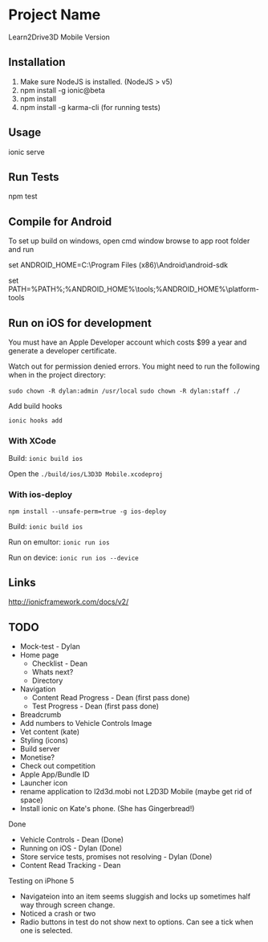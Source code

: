 # Project Name

Learn2Drive3D Mobile Version

## Installation

1. Make sure NodeJS is installed. (NodeJS > v5)
2. npm install -g ionic@beta
3. npm install
4. npm install -g karma-cli (for running tests)

## Usage

ionic serve

## Run Tests

npm test

## Compile for Android

To set up build on windows, open cmd window browse to app root folder and run

set ANDROID_HOME=C:\Program Files (x86)\Android\android-sdk

set PATH=%PATH%;%ANDROID\_HOME%\tools;%ANDROID\_HOME%\platform-tools


## Run on iOS for development

You must have an Apple Developer account which costs $99 a year and generate a developer certificate.

Watch out for permission denied errors. You might need to run the following when in the project directory:
 
 ```sudo chown -R dylan:admin /usr/local```
 ```sudo chown -R dylan:staff ./```

Add build hooks

```ionic hooks add```


### With XCode

Build:
```ionic build ios```

Open the `./build/ios/L3D3D Mobile.xcodeproj`


### With ios-deploy

```npm install --unsafe-perm=true -g ios-deploy```

Build:
```ionic build ios```

Run on emultor:
```ionic run ios```

Run on device:
```ionic run ios --device```





## Links

http://ionicframework.com/docs/v2/


## TODO

- Mock-test - Dylan
- Home page
    - Checklist - Dean
    - Whats next?
    - Directory
- Navigation 
    - Content Read Progress - Dean (first pass done)
    - Test Progress - Dean (first pass done)
- Breadcrumb
- Add numbers to Vehicle Controls Image 
- Vet content (kate)
- Styling (icons)
- Build server
- Monetise?
- Check out competition
- Apple App/Bundle ID
- Launcher icon
- rename application to l2d3d.mobi not L2D3D Mobile (maybe get rid of space)
- Install ionic on Kate's phone. (She has Gingerbread!)

Done
- Vehicle Controls - Dean (Done)
- Running on iOS - Dylan (Done)
- Store service tests, promises not resolving - Dylan (Done)
- Content Read Tracking - Dean

Testing on iPhone 5
- Navigateion into an item seems sluggish and locks up sometimes half way through screen change.
- Noticed a crash or two
- Radio buttons in test do not show next to options. Can see a tick when one is selected.
